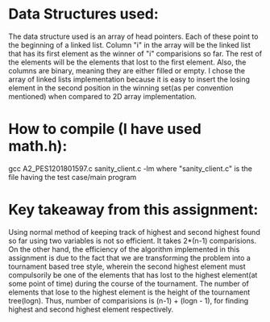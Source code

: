 # Data Structures used:
The data structure used is an array of head pointers. Each of these point to the beginning of 
a linked list. Column "i" in the array will be the linked list that has its first element 
as the winner of "i" comparisions so far. The rest of the elements will be the elements that lost to the 
first element. Also, the columns are binary, meaning they are either filled or empty. I chose the array of linked lists implementation because it is easy to insert the losing element in the second position in the winning set(as per convention mentioned) when compared to 2D array implementation.

# How to compile (I have used math.h):
gcc A2_PES1201801597.c sanity_client.c -lm
where "sanity_client.c" is the file having the test case/main program

# Key takeaway from this assignment:
Using normal method of keeping track of highest and second highest found so far using two 
variables is not so efficient. It takes 2*(n-1) comparisions. On the other hand, 
the efficiency of the algorithm implemented in this assignment is due to the fact that we are transforming 
the problem into a tournament based tree style, wherein the second highest element must compulsorily be one of the elements that has lost to the highest element(at some point of time) during the course of the tournament. The number of elements that lose to the highest element is the height of the tournament tree(logn). Thus, number of comparisions is (n-1) + (logn - 1), for finding highest and second highest element respectively.
